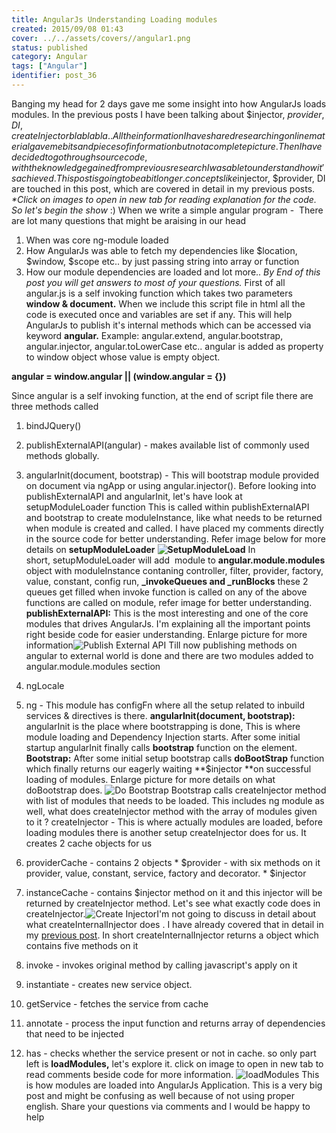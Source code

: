```yaml
---
title: AngularJs Understanding Loading modules
created: 2015/09/08 01:43
cover: ../../assets/covers//angular1.png
status: published
category: Angular
tags: ["Angular"]
identifier: post_36
---
```

Banging my head for 2 days gave me some insight into how AngularJs loads modules. In the previous posts I have been talking about $injector, $provider, DI, createInjector bla bla bla.. All the information I have shared researching online material gave me bits and pieces of information but not a complete picture. Then I have decided to go through source code, with the knowledge gained from previous research I was able to understand how it's achieved. This post is going to be a bit longer. concepts like $injector, $provider, DI are touched in this post, which are covered in detail in my previous posts. _*Click on images to open in new tab for reading explanation for the code._ _So let's begin the show_ :) When we write a simple angular program -  There are lot many questions that might be araising in our head 

  1. When was core ng-module loaded
  2. How AngularJs was able to fetch my dependencies like $location, $window, $scope etc.. by just passing string into array or function
  3. How our module dependencies are loaded
and lot more.. _By End of this post you will get answers to most of your questions._ First of all angular.js is a self invoking function which takes two parameters **window & document.** When we include this script file in html all the code is executed once and variables are set if any. This will help AngularJs to publish it's internal methods which can be accessed via keyword **angular.** Example: angular.extend, angular.bootstrap, angular.injector, angular.toLowerCase etc.. angular is added as property to window object whose value is empty object. 

**angular = window.angular || (window.angular = {})**

Since angular is a self invoking function, at the end of script file there are three methods called 

  1. bindJQuery()
  2. publishExternalAPI(angular) - makes available list of commonly used methods globally.
  3. angularInit(document, bootstrap) - This will bootstrap module provided on document via ngApp or using angular.injector().
Before looking into publishExternalAPI and angularInit, let's have look at setupModuleLoader function This is called within publishExternalAPI and bootstrap to create moduleInstance, like what needs to be returned when module is created and called. I have placed my comments directly in the source code for better understanding. Refer image below for more details on **setupModuleLoader** **![SetupModuleLoad](https://techanand.files.wordpress.com/2015/09/angularmodule.jpg)** In short, setupModuleLoader will add  module to **angular.module.modules** object with moduleInstance contaning controller, filter, provider, factory, value, constant, config run, **_invokeQueues and _runBlocks** these 2 queues get filled when invoke function is called on any of the above functions are called on module, refer image for better understanding. **publishExternalAPI:** This is the most interesting and one of the core modules that drives AngularJs. I'm explaining all the important points right beside code for easier understanding. Enlarge picture for more information![Publish External API](https://techanand.files.wordpress.com/2015/09/externalapi_1.jpg) Till now publishing methods on angular to external world is done and there are two modules added to angular.module.modules section 

  1. ngLocale
  2. ng - This module has configFn where all the setup related to inbuild services & directives is there.
**angularInit(document, bootstrap):** angularInit is the place where bootstrapping is done, This is where module loading and Dependency Injection starts. After some initial startup angularInit finally calls **bootstrap** function on the element. **Bootstrap:** After some initial setup bootstrap calls **doBootStrap** function which finally returns our eagerly waiting **$injector **on successful loading of modules. Enlarge picture for more details on what doBootstrap does. ![Do Bootstrap](https://techanand.files.wordpress.com/2015/09/dobootstrap.jpg) Bootstrap calls createInjector method with list of modules that needs to be loaded. This includes ng module as well, what does createInjector method with the array of modules given to it ? createInjector - This is where actually modules are loaded, before loading modules there is another setup createInjector does for us. It creates 2 cache objects for us 

  1. providerCache - contains 2 objects 
    * $provider - with six methods on it provider, value, constant, service, factory and decorator.
    * $injector
  2. instanceCache - contains $injector method on it and this injector will be returned by createInjector method.
Let's see what exactly code does in createInjector.![Create Injector](https://techanand.files.wordpress.com/2015/09/createinjector.jpg)I'm not going to discuss in detail about what createInternalInjector does . I have already covered that in detail in my [previous post](https://techanand.wordpress.com/2015/09/01/angularjs-notes-understand-di-injector/). In short createInternalInjector returns a object which contains five methods on it 

  1. invoke - invokes original method by calling javascript's apply on it
  2. instantiate - creates new service object.
  3. getService - fetches the service from cache
  4. annotate - process the input function and returns array of dependencies that need to be injected
  5. has - checks whether the service present or not in cache.
so only part left is **loadModules,** let's explore it. click on image to open in new tab to read comments beside code for more information. ![loadModules](https://techanand.files.wordpress.com/2015/09/loadmodules.jpg) This is how modules are loaded into AngularJs Application. This is a very big post and might be confusing as well because of not using proper english. Share your questions via comments and I would be happy to help